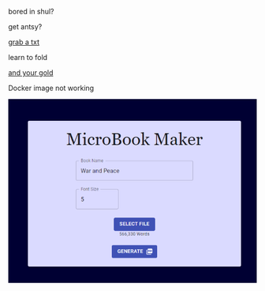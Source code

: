 bored in shul?

get antsy?

[grab a txt](https://raw.githubusercontent.com/DovieW/microbook-maker/master/alice_in_wonderland.txt)

learn to fold

[and your gold](https://github.com/DovieW/microbook-maker/blob/master/1685902338178_alice_in_wonderland.pdf)

Docker image not working

![site](https://github.com/DovieW/microbook-maker/blob/master/site%20image.png?raw=true)
